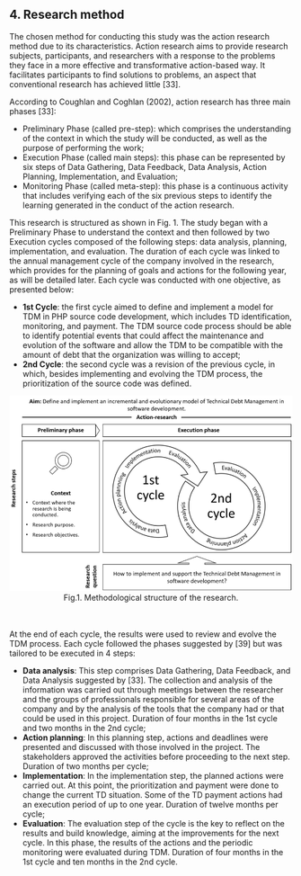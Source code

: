 ## 4. Research method

The chosen method for conducting this study was the action research method due to its characteristics. Action research aims to provide research subjects, participants, and researchers with a response to the problems they face in a more effective and transformative action-based way. It facilitates participants to find solutions to problems, an aspect that conventional research has achieved little [33]. 

According to Coughlan and Coghlan (2002), action research has three main phases [33]:
-	Preliminary Phase (called pre-step): which comprises the understanding of the context in which the study will be conducted, as well as the purpose of performing the work;
-	Execution Phase (called main steps): this phase can be represented by six steps of Data Gathering, Data Feedback, Data Analysis, Action Planning, Implementation, and Evaluation;
-	Monitoring Phase (called meta-step): this phase is a continuous activity that includes verifying each of the six previous steps to identify the learning generated in the conduct of the action research.

This research is structured as shown in Fig. 1. The study began with a Preliminary Phase to understand the context and then followed by two Execution cycles composed of the following steps: data analysis, planning, implementation, and evaluation. The duration of each cycle was linked to the annual management cycle of the company involved in the research, which provides for the planning of goals and actions for the following year, as will be detailed later. Each cycle was conducted with one objective, as presented below:
-	**1st Cycle**: the first cycle aimed to define and implement a model for TDM in PHP source code development, which includes TD identification, monitoring, and payment. The TDM source code process should be able to identify potential events that could affect the maintenance and evolution of the software and allow the TDM to be compatible with the amount of debt that the organization was willing to accept;
-	**2nd Cycle**: the second cycle was a revision of the previous cycle, in which, besides implementing and evolving the TDM process, the prioritization of the source code was defined.

<img src="images/Fig.1.%20Methodological%20structure%20of%20the%20research.png" alt="drawing" width="1200"/>
<div align="center"> Fig.1. Methodological structure of the research.</div>
<br> </br>

At the end of each cycle, the results were used to review and evolve the TDM process. Each cycle followed the phases suggested by [39] but was tailored to be executed in 4 steps:
-	**Data analysis**: This step comprises Data Gathering, Data Feedback, and Data Analysis suggested by [33]. The collection and analysis of the information was carried out through meetings between the researcher and the groups of professionals responsible for several areas of the company and by the analysis of the tools that the company had or that could be used in this project. Duration of four months in the 1st cycle and two months in the 2nd cycle;
-	**Action planning**: In this planning step, actions and deadlines were presented and discussed with those involved in the project. The stakeholders approved the activities before proceeding to the next step. Duration of two months per cycle;
-	**Implementation**: In the implementation step, the planned actions were carried out. At this point, the prioritization and payment were done to change the current TD situation. Some of the TD payment actions had an execution period of up to one year. Duration of twelve months per cycle;
-	**Evaluation**: The evaluation step of the cycle is the key to reflect on the results and build knowledge, aiming at the improvements for the next cycle. In this phase, the results of the actions and the periodic monitoring were evaluated during TDM. Duration of four months in the 1st cycle and ten months in the 2nd cycle.


